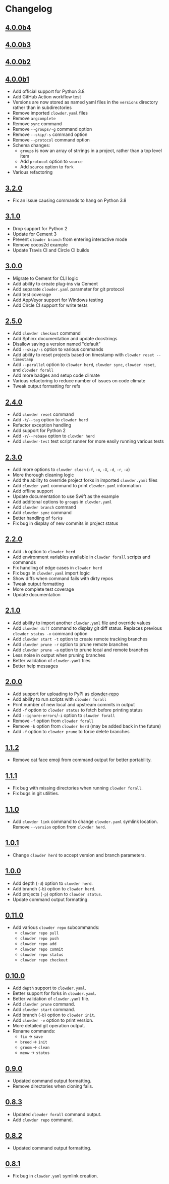 # Changelog

## [4.0.0b4](https://github.com/JrGoodle/clowder/releases/tag/4.0.0b4)

## [4.0.0b3](https://github.com/JrGoodle/clowder/releases/tag/4.0.0b3)

## [4.0.0b2](https://github.com/JrGoodle/clowder/releases/tag/4.0.0b2)

## [4.0.0b1](https://github.com/JrGoodle/clowder/releases/tag/4.0.0b1)

- Add official support for Python 3.8
- Add GitHub Action workflow test
- Versions are now stored as named yaml files in the `versions` directory rather than in subdirectories
- Remove imported `clowder.yaml` files
- Remove `argcomplete`
- Remove `sync` command
- Remove `--groups/-g` command option
- Remove `--skip/-s` command option
- Remove `--protocol` command option
- Schema changes:
  - `groups` is now an array of strrings in a project, rather than a top level item
  - Add `protocol` option to `source`
  - Add `source` option to `fork`
- Various refactoring

## [3.2.0](https://github.com/JrGoodle/clowder/releases/tag/3.2.0)

- Fix an issue causing commands to hang on Python 3.8

## [3.1.0](https://github.com/JrGoodle/clowder/releases/tag/3.1.0)

- Drop support for Python 2
- Update for Cement 3
- Prevent `clowder branch` from entering interactive mode
- Remove cocos2d example
- Update Travis CI and Circle CI builds

## [3.0.0](https://github.com/JrGoodle/clowder/releases/tag/3.0.0)

- Migrate to Cement for CLI logic
- Add ability to create plug-ins via Cement
- Add separate `clowder.yaml` parameter for git protocol
- Add test coverage
- Add AppVeyor support for Windows testing
- Add Circle CI support for write tests

## [2.5.0](https://github.com/JrGoodle/clowder/releases/tag/2.5.0)

- Add `clowder checkout` command
- Add Sphinx documentation and update docstrings
- Disallow saving a version named "default"
- Add `--skip/-s` option to various commands
- Add ability to reset projects based on timestamp with `clowder reset --timestamp`
- Add `--parallel` option to `clowder herd`, `clowder sync`, `clowder reset`, and `clowder forall`
- Add more badges and setup code climate
- Various refactoring to reduce number of issues on code climate
- Tweak output formatting for refs

## [2.4.0](https://github.com/JrGoodle/clowder/releases/tag/2.4.0)

- Add `clowder reset` command
- Add `-t`/`--tag` option to `clowder herd`
- Refactor exception handling
- Add support for Python 2
- Add `-r`/`--rebase` option to `clowder herd`
- Add `clowder-test` test script runner for more easily running various tests

## [2.3.0](https://github.com/JrGoodle/clowder/releases/tag/2.3.0)

- Add more options to `clowder clean` (`-f`, `-x`, `-X`, `-d`, `-r`, `-a`)
- More thorough cleaning logic
- Add the ability to override project forks in imported `clowder.yaml` files
- Add `clowder yaml` command to print `clowder.yaml` information
- Add offline support
- Update documentation to use Swift as the example
- Add additonal options to `group`s in `clowder.yaml`
- Add `clowder branch` command
- Add `clowder sync` command
- Better handling of `fork`s
- Fix bug in display of new commits in project status

## [2.2.0](https://github.com/JrGoodle/clowder/releases/tag/2.2.0)

- Add `-b` option to `clowder herd`
- Add environment variables available in `clowder forall` scripts and commands
- Fix handling of edge cases in `clowder herd`
- Fix bugs in `clowder.yaml` import logic
- Show diffs when command fails with dirty repos
- Tweak output formatting
- More complete test coverage
- Update documentation

## [2.1.0](https://github.com/JrGoodle/clowder/releases/tag/2.1.0)

- Add ability to import another `clowder.yaml` file and override values
- Add `clowder diff` command to display git diff status. Replaces previous `clowder status -v` command option
- Add `clowder start -t` option to create remote tracking branches
- Add `clowder prune -r` option to prune remote branches
- Add `clowder prune -a` option to prune local and remote branches
- Less noise in output when pruning branches
- Better validation of `clowder.yaml` files
- Better help messages

## [2.0.0](https://github.com/JrGoodle/clowder/releases/tag/2.0.0)

- Add support for uploading to PyPI as [clowder-repo](https://pypi.python.org/pypi/clowder-repo)
- Add ability to run scripts with `clowder forall`
- Print number of new local and upstream commits in output
- Add `-f` option to `clowder status` to fetch before printing status
- Add `--ignore-errors`/`-i` option to `clowder forall`
- Remove `-f` option from `clowder forall`
- Remove `-b` option from `clowder herd` (may be added back in the future)
- Add `-f` option to `clowder prune` to force delete branches

## [1.1.2](https://github.com/JrGoodle/clowder/releases/tag/1.1.2)

- Remove cat face emoji from command output for better portability.

## [1.1.1](https://github.com/JrGoodle/clowder/releases/tag/1.1.1)

- Fix bug with missing directories when running `clowder forall`.
- Fix bugs in git utilities.

## [1.1.0](https://github.com/JrGoodle/clowder/releases/tag/1.1.0)

- Add `clowder link` command to change `clowder.yaml` symlink location. Remove `--version` option from `clowder herd`.

## [1.0.1](https://github.com/JrGoodle/clowder/releases/tag/1.0.1)

- Change `clowder herd` to accept version and branch parameters.

## [1.0.0](https://github.com/JrGoodle/clowder/releases/tag/1.0.0)

- Add depth (`-d`) option to `clowder herd`.
- Add branch (`-b`) option to `clowder herd`.
- Add projects (`-p`) option to `clowder status`.
- Update command output formatting.

## [0.11.0](https://github.com/JrGoodle/clowder/releases/tag/0.11.0)

- Add various `clowder repo` subcommands:
  - `clowder repo pull`
  - `clowder repo push`
  - `clowder repo add`
  - `clowder repo commit`
  - `clowder repo status`
  - `clowder repo checkout`

## [0.10.0](https://github.com/JrGoodle/clowder/releases/tag/0.10.0)

- Add `depth` support to `clowder.yaml`.
- Better support for forks in `clowder.yaml`.
- Better validation of `clowder.yaml` file.
- Add `clowder prune` command.
- Add `clowder start` command.
- Add branch (`-b`) option to `clowder init`.
- Add `clowder -v` option to print version.
- More detailed git operation output.
- Rename commands:
  - `fix` -> `save`
  - `breed` -> `init`
  - `groom` -> `clean`
  - `meow` -> `status`

## [0.9.0](https://github.com/JrGoodle/clowder/releases/tag/0.9.0)

- Updated command output formatting.
- Remove directories when cloning fails.

## [0.8.3](https://github.com/JrGoodle/clowder/releases/tag/0.8.3)

- Updated `clowder forall` command output.
- Add `clowder repo` command.

## [0.8.2](https://github.com/JrGoodle/clowder/releases/tag/0.8.2)

- Updated command output formatting.

## [0.8.1](https://github.com/JrGoodle/clowder/releases/tag/0.8.1)

- Fix bug in `clowder.yaml` symlink creation.
